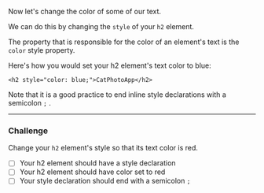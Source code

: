 <!--
title=Change the Color of Text
code=<h2>CatPhotoApp</h2>
<main>
  <p>Click here to view more <a href="#">cat photos</a>.</p>

  <a href="#"><img src="https://bit.ly/fcc-relaxing-cat" alt="A cute orange cat lying on its back."></a>

  <div>
    <p>Things cats love:</p>
    <ul>
      <li>cat nip</li>
      <li>laser pointers</li>
      <li>lasagna</li>
    </ul>
    <p>Top 3 things cats hate:</p>
    <ol>
      <li>flea treatment</li>
      <li>thunder</li>
      <li>other cats</li>
    </ol>
  </div>

  <form action="https://freecatphotoapp.com/submit-cat-photo">
    <label><input type="radio" name="indoor-outdoor" checked> Indoor</label>
    <label><input type="radio" name="indoor-outdoor"> Outdoor</label><br>
    <label><input type="checkbox" name="personality" checked> Loving</label>
    <label><input type="checkbox" name="personality"> Lazy</label>
    <label><input type="checkbox" name="personality"> Energetic</label><br>
    <input type="text" placeholder="cat photo URL" required>
    <button type="submit">Submit</button>
  </form>
</main>
-->

Now let's change the color of some of our text.

We can do this by changing the `style` of your `h2` element.

The property that is responsible for the color of an element's text is the `color` style property.

Here's how you would set your h2 element's text color to blue:

`<h2 style="color: blue;">CatPhotoApp</h2>`

Note that it is a good practice to end inline style declarations with a semicolon `;` .

---
### Challenge

Change your `h2` element's style so that its text color is red.

- [ ] Your h2 element should have a style declaration <!--hasAttr("h2", "style")-->
- [ ] Your h2 element should have color set to red <!--hasAttrContains("h2", "style", "color:red")-->
- [ ] Your style declaration should end with a semicolon `;` <!--hasAttr("h2", "style", "color:red;")-->